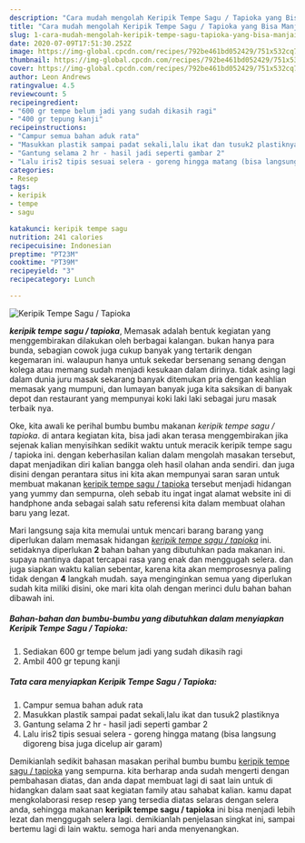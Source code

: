 ```yaml
---
description: "Cara mudah mengolah Keripik Tempe Sagu / Tapioka yang Bisa Manjain Lidah"
title: "Cara mudah mengolah Keripik Tempe Sagu / Tapioka yang Bisa Manjain Lidah"
slug: 1-cara-mudah-mengolah-keripik-tempe-sagu-tapioka-yang-bisa-manjain-lidah
date: 2020-07-09T17:51:30.252Z
image: https://img-global.cpcdn.com/recipes/792be461bd052429/751x532cq70/keripik-tempe-sagu-tapioka-foto-resep-utama.jpg
thumbnail: https://img-global.cpcdn.com/recipes/792be461bd052429/751x532cq70/keripik-tempe-sagu-tapioka-foto-resep-utama.jpg
cover: https://img-global.cpcdn.com/recipes/792be461bd052429/751x532cq70/keripik-tempe-sagu-tapioka-foto-resep-utama.jpg
author: Leon Andrews
ratingvalue: 4.5
reviewcount: 5
recipeingredient:
- "600 gr tempe belum jadi yang sudah dikasih ragi"
- "400 gr tepung kanji"
recipeinstructions:
- "Campur semua bahan aduk rata"
- "Masukkan plastik sampai padat sekali,lalu ikat dan tusuk2 plastiknya"
- "Gantung selama 2 hr - hasil jadi seperti gambar 2"
- "Lalu iris2 tipis sesuai selera - goreng hingga matang (bisa langsung digoreng bisa juga dicelup air garam)"
categories:
- Resep
tags:
- keripik
- tempe
- sagu

katakunci: keripik tempe sagu 
nutrition: 241 calories
recipecuisine: Indonesian
preptime: "PT23M"
cooktime: "PT39M"
recipeyield: "3"
recipecategory: Lunch

---
```



![Keripik Tempe Sagu / Tapioka](https://img-global.cpcdn.com/recipes/792be461bd052429/751x532cq70/keripik-tempe-sagu-tapioka-foto-resep-utama.jpg)

<b><i>keripik tempe sagu / tapioka</i></b>, Memasak adalah bentuk kegiatan yang menggembirakan dilakukan oleh berbagai kalangan. bukan hanya para bunda, sebagian cowok juga cukup banyak yang tertarik dengan kegemaran ini. walaupun hanya untuk sekedar bersenang senang dengan kolega atau memang sudah menjadi kesukaan dalam dirinya. tidak asing lagi dalam dunia juru masak sekarang banyak ditemukan pria dengan keahlian memasak yang mumpuni, dan lumayan banyak juga kita saksikan di banyak depot dan restaurant yang mempunyai koki laki laki sebagai juru masak terbaik nya.

Oke, kita awali ke perihal bumbu bumbu makanan <i>keripik tempe sagu / tapioka</i>. di antara kegiatan kita, bisa jadi akan terasa menggembirakan jika sejenak kalian menyisihkan sedikit waktu untuk meracik keripik tempe sagu / tapioka ini. dengan keberhasilan kalian dalam mengolah masakan tersebut, dapat menjadikan diri kalian bangga oleh hasil olahan anda sendiri. dan juga disini dengan perantara situs ini kita akan mempunyai saran saran untuk membuat makanan <u>keripik tempe sagu / tapioka</u> tersebut menjadi hidangan yang yummy dan sempurna, oleh sebab itu ingat ingat alamat website ini di handphone anda sebagai salah satu referensi kita dalam membuat olahan baru yang lezat.




Mari langsung saja kita memulai untuk mencari barang barang yang diperlukan dalam memasak hidangan <u><i>keripik tempe sagu / tapioka</i></u> ini. setidaknya diperlukan <b>2</b> bahan bahan yang dibutuhkan pada makanan ini. supaya nantinya dapat tercapai rasa yang enak dan menggugah selera. dan juga siapkan waktu kalian sebentar, karena kita akan memprosesnya paling tidak dengan <b>4</b> langkah mudah. saya menginginkan semua yang diperlukan sudah kita miliki disini, oke mari kita olah dengan merinci dulu bahan bahan dibawah ini.

<!--inarticleads1-->

##### Bahan-bahan dan bumbu-bumbu yang dibutuhkan dalam menyiapkan Keripik Tempe Sagu / Tapioka:

1. Sediakan 600 gr tempe belum jadi yang sudah dikasih ragi
1. Ambil 400 gr tepung kanji




<!--inarticleads2-->

##### Tata cara menyiapkan Keripik Tempe Sagu / Tapioka:

1. Campur semua bahan aduk rata
1. Masukkan plastik sampai padat sekali,lalu ikat dan tusuk2 plastiknya
1. Gantung selama 2 hr - hasil jadi seperti gambar 2
1. Lalu iris2 tipis sesuai selera - goreng hingga matang (bisa langsung digoreng bisa juga dicelup air garam)




Demikianlah sedikit bahasan masakan perihal bumbu bumbu <u>keripik tempe sagu / tapioka</u> yang sempurna. kita berharap anda sudah mengerti dengan pembahasan diatas, dan anda dapat membuat lagi di saat lain untuk di hidangkan dalam saat saat kegiatan family atau sahabat kalian. kamu dapat mengkolaborasi resep resep yang tersedia diatas selaras dengan selera anda, sehingga makanan <b>keripik tempe sagu / tapioka</b> ini bisa menjadi lebih lezat dan menggugah selera lagi. demikianlah penjelasan singkat ini, sampai bertemu lagi di lain waktu. semoga hari anda menyenangkan.
